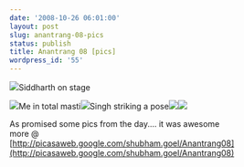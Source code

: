 ```yaml
---
date: '2008-10-26 06:01:00'
layout: post
slug: anantrang-08-pics
status: publish
title: Anantrang 08 [pics]
wordpress_id: '55'
---
```


[![](http://4.bp.blogspot.com/_BQ0a8k-GX20/SQOz_v50BFI/AAAAAAAABbg/Y89jBVVnG8s/s400/IMG_1114.JPG)](http://4.bp.blogspot.com/_BQ0a8k-GX20/SQOz_v50BFI/AAAAAAAABbg/Y89jBVVnG8s/s1600-h/IMG_1114.JPG)Siddharth on stage  


[![](http://4.bp.blogspot.com/_BQ0a8k-GX20/SQO1L-pX0OI/AAAAAAAABcQ/3C9xCb0-kug/s400/IMG_1254.JPG)](http://4.bp.blogspot.com/_BQ0a8k-GX20/SQO1L-pX0OI/AAAAAAAABcQ/3C9xCb0-kug/s1600-h/IMG_1254.JPG)Me in total masti[![](http://4.bp.blogspot.com/_BQ0a8k-GX20/SQO0AYIBfSI/AAAAAAAABb4/SaRUhBlZ3qM/s400/IMG_1182.JPG)](http://4.bp.blogspot.com/_BQ0a8k-GX20/SQO0AYIBfSI/AAAAAAAABb4/SaRUhBlZ3qM/s1600-h/IMG_1182.JPG)Singh striking a pose[![](http://2.bp.blogspot.com/_BQ0a8k-GX20/SQO0Agzm5TI/AAAAAAAABcA/b4pvBuoErPs/s400/IMG_1242.JPG)](http://2.bp.blogspot.com/_BQ0a8k-GX20/SQO0Agzm5TI/AAAAAAAABcA/b4pvBuoErPs/s1600-h/IMG_1242.JPG)[![](http://4.bp.blogspot.com/_BQ0a8k-GX20/SQOz_8svnCI/AAAAAAAABbw/vmn2hxc-VX4/s400/IMG_1178.JPG)](http://4.bp.blogspot.com/_BQ0a8k-GX20/SQOz_8svnCI/AAAAAAAABbw/vmn2hxc-VX4/s1600-h/IMG_1178.JPG)  


As promised some pics from the day.... it was awesome  
more @  
[http://picasaweb.google.com/shubham.goel/Anantrang08](http://picasaweb.google.com/shubham.goel/Anantrang08)
